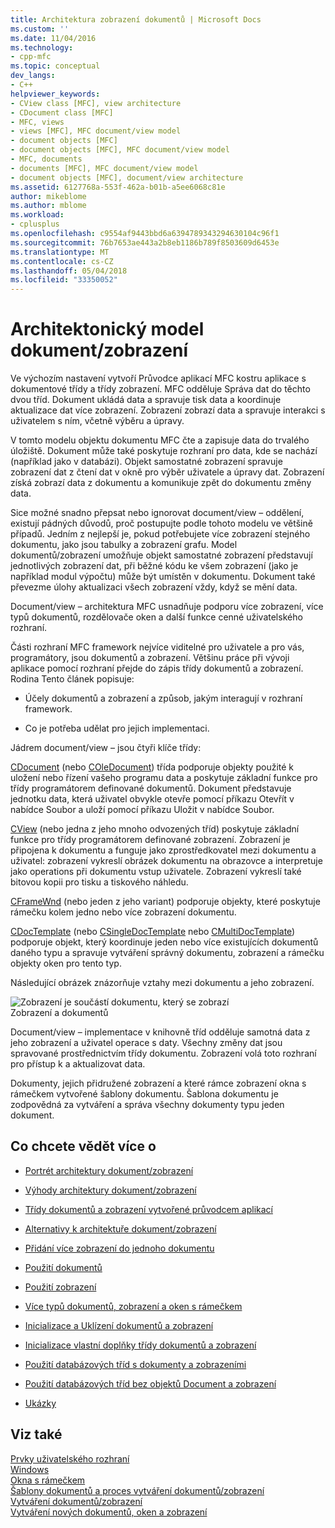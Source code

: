 ```yaml
---
title: Architektura zobrazení dokumentů | Microsoft Docs
ms.custom: ''
ms.date: 11/04/2016
ms.technology:
- cpp-mfc
ms.topic: conceptual
dev_langs:
- C++
helpviewer_keywords:
- CView class [MFC], view architecture
- CDocument class [MFC]
- MFC, views
- views [MFC], MFC document/view model
- document objects [MFC]
- document objects [MFC], MFC document/view model
- MFC, documents
- documents [MFC], MFC document/view model
- document objects [MFC], document/view architecture
ms.assetid: 6127768a-553f-462a-b01b-a5ee6068c81e
author: mikeblome
ms.author: mblome
ms.workload:
- cplusplus
ms.openlocfilehash: c9554af9443bbd6a6394789343294630104c96f1
ms.sourcegitcommit: 76b7653ae443a2b8eb1186b789f8503609d6453e
ms.translationtype: MT
ms.contentlocale: cs-CZ
ms.lasthandoff: 05/04/2018
ms.locfileid: "33350052"
---
```

# <a name="documentview-architecture"></a>Architektonický model dokument/zobrazení
Ve výchozím nastavení vytvoří Průvodce aplikací MFC kostru aplikace s dokumentové třídy a třídy zobrazení. MFC odděluje Správa dat do těchto dvou tříd. Dokument ukládá data a spravuje tisk data a koordinuje aktualizace dat více zobrazení. Zobrazení zobrazí data a spravuje interakci s uživatelem s ním, včetně výběru a úpravy.  
  
 V tomto modelu objektu dokumentu MFC čte a zapisuje data do trvalého úložiště. Dokument může také poskytuje rozhraní pro data, kde se nachází (například jako v databázi). Objekt samostatné zobrazení spravuje zobrazení dat z čtení dat v okně pro výběr uživatele a úpravy dat. Zobrazení získá zobrazí data z dokumentu a komunikuje zpět do dokumentu změny data.  
  
 Sice možné snadno přepsat nebo ignorovat document/view – oddělení, existují pádných důvodů, proč postupujte podle tohoto modelu ve většině případů. Jedním z nejlepší je, pokud potřebujete více zobrazení stejného dokumentu, jako jsou tabulky a zobrazení grafu. Model dokumentů/zobrazení umožňuje objekt samostatné zobrazení představují jednotlivých zobrazení dat, při běžné kódu ke všem zobrazení (jako je například modul výpočtu) může být umístěn v dokumentu. Dokument také převezme úlohy aktualizaci všech zobrazení vždy, když se mění data.  
  
 Document/view – architektura MFC usnadňuje podporu více zobrazení, více typů dokumentů, rozdělovače oken a další funkce cenné uživatelského rozhraní.  
  
 Části rozhraní MFC framework nejvíce viditelné pro uživatele a pro vás, programátory, jsou dokumentů a zobrazení. Většinu práce při vývoji aplikace pomocí rozhraní přejde do zápis třídy dokumentů a zobrazení. Rodina Tento článek popisuje:  
  
-   Účely dokumentů a zobrazení a způsob, jakým interagují v rozhraní framework.  
  
-   Co je potřeba udělat pro jejich implementaci.  
  
 Jádrem document/view – jsou čtyři klíče třídy:  
  
 [CDocument](../mfc/reference/cdocument-class.md) (nebo [COleDocument](../mfc/reference/coledocument-class.md)) třída podporuje objekty použité k uložení nebo řízení vašeho programu data a poskytuje základní funkce pro třídy programátorem definované dokumentů. Dokument představuje jednotku data, která uživatel obvykle otevře pomocí příkazu Otevřít v nabídce Soubor a uloží pomocí příkazu Uložit v nabídce Soubor.  
  
 [CView](../mfc/reference/cview-class.md) (nebo jedna z jeho mnoho odvozených tříd) poskytuje základní funkce pro třídy programátorem definované zobrazení. Zobrazení je připojena k dokumentu a funguje jako zprostředkovatel mezi dokumentu a uživatel: zobrazení vykreslí obrázek dokumentu na obrazovce a interpretuje jako operations při dokumentu vstup uživatele. Zobrazení vykreslí také bitovou kopii pro tisku a tiskového náhledu.  
  
 [CFrameWnd](../mfc/reference/cframewnd-class.md) (nebo jeden z jeho variant) podporuje objekty, které poskytuje rámečku kolem jedno nebo více zobrazení dokumentu.  
  
 [CDocTemplate](../mfc/reference/cdoctemplate-class.md) (nebo [CSingleDocTemplate](../mfc/reference/csingledoctemplate-class.md) nebo [CMultiDocTemplate](../mfc/reference/cmultidoctemplate-class.md)) podporuje objekt, který koordinuje jeden nebo více existujících dokumentů daného typu a spravuje vytváření správný dokumentu, zobrazení a rámečku objekty oken pro tento typ.  
  
 Následující obrázek znázorňuje vztahy mezi dokumentu a jeho zobrazení.  
  
 ![Zobrazení je součástí dokumentu, který se zobrazí](../mfc/media/vc379n1.gif "vc379n1")  
Zobrazení a dokumentů  
  
 Document/view – implementace v knihovně tříd odděluje samotná data z jeho zobrazení a uživatel operace s daty. Všechny změny dat jsou spravované prostřednictvím třídy dokumentu. Zobrazení volá toto rozhraní pro přístup k a aktualizovat data.  
  
 Dokumenty, jejich přidružené zobrazení a které rámce zobrazení okna s rámečkem vytvořené šablony dokumentu. Šablona dokumentu je zodpovědná za vytváření a správa všechny dokumenty typu jeden dokument.  
  
## <a name="what-do-you-want-to-know-more-about"></a>Co chcete vědět více o  
  
-   [Portrét architektury dokument/zobrazení](../mfc/a-portrait-of-the-document-view-architecture.md)  
  
-   [Výhody architektury dokument/zobrazení](../mfc/advantages-of-the-document-view-architecture.md)  
  
-   [Třídy dokumentů a zobrazení vytvořené průvodcem aplikací](../mfc/document-and-view-classes-created-by-the-mfc-application-wizard.md)  
  
-   [Alternativy k architektuře dokument/zobrazení](../mfc/alternatives-to-the-document-view-architecture.md)  
  
-   [Přidání více zobrazení do jednoho dokumentu](../mfc/adding-multiple-views-to-a-single-document.md)  
  
-   [Použití dokumentů](../mfc/using-documents.md)  
  
-   [Použití zobrazení](../mfc/using-views.md)  
  
-   [Více typů dokumentů, zobrazení a oken s rámečkem](../mfc/multiple-document-types-views-and-frame-windows.md)  
  
-   [Inicializace a Uklízení dokumentů a zobrazení](../mfc/initializing-and-cleaning-up-documents-and-views.md)  
  
-   [Inicializace vlastní doplňky třídy dokumentů a zobrazení](../mfc/creating-new-documents-windows-and-views.md)  
  
-   [Použití databázových tříd s dokumenty a zobrazeními](../data/mfc-using-database-classes-with-documents-and-views.md)  
  
-   [Použití databázových tříd bez objektů Document a zobrazení](../data/mfc-using-database-classes-without-documents-and-views.md)  
  
-   [Ukázky](../visual-cpp-samples.md)  
  
## <a name="see-also"></a>Viz také  
 [Prvky uživatelského rozhraní](../mfc/user-interface-elements-mfc.md)   
 [Windows](../mfc/windows.md)   
 [Okna s rámečkem](../mfc/frame-windows.md)   
 [Šablony dokumentů a proces vytváření dokumentů/zobrazení](../mfc/document-templates-and-the-document-view-creation-process.md)   
 [Vytváření dokumentů/zobrazení](../mfc/document-view-creation.md)   
 [Vytváření nových dokumentů, oken a zobrazení](../mfc/creating-new-documents-windows-and-views.md)

